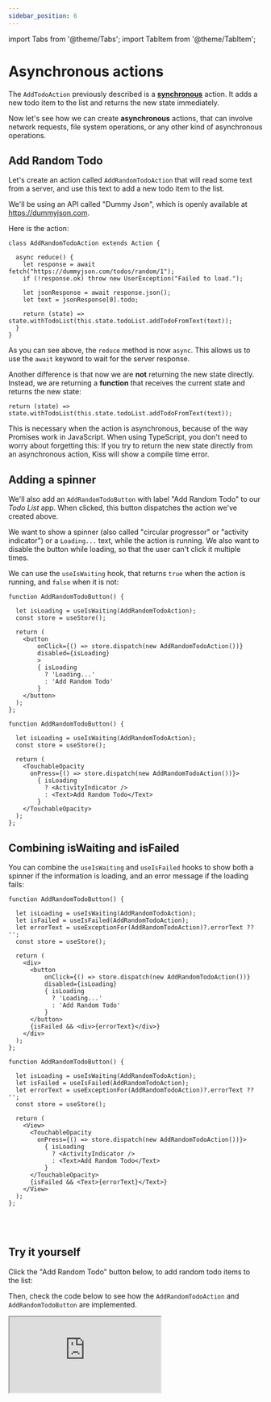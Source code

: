 ```yaml
---
sidebar_position: 6
---
```


import Tabs from '@theme/Tabs';
import TabItem from '@theme/TabItem';

# Asynchronous actions

The `AddTodoAction` previously described is a **[synchronous](./sync-actions)** action.
It adds a new todo item to the list and returns the new state immediately.

Now let's see how we can create **asynchronous** actions,
that can involve network requests, file system operations,
or any other kind of asynchronous operations.

## Add Random Todo

Let's create an action called `AddRandomTodoAction` that will read some text from a server,
and use this text to add a new todo item to the list.

We'll be using an API called "Dummy Json", which is openly available at https://dummyjson.com.

Here is the action:

```tsx title="AddRandomTodoAction.ts"
class AddRandomTodoAction extends Action {

  async reduce() {
    let response = await fetch("https://dummyjson.com/todos/random/1");
    if (!response.ok) throw new UserException("Failed to load.");
    
    let jsonResponse = await response.json();
    let text = jsonResponse[0].todo;
     
    return (state) => state.withTodoList(this.state.todoList.addTodoFromText(text));
  }
} 
``` 

As you can see above, the `reduce` method is now `async`. This allows us to use the `await` keyword
to wait for the server response.

Another difference is that now we are **not** returning the new state directly.
Instead, we are returning a **function** that receives the current state and returns the new state:

```tsx
return (state) => state.withTodoList(this.state.todoList.addTodoFromText(text)); 
``` 

This is necessary when the action is asynchronous, because of the way Promises work in JavaScript.
When using TypeScript, you don't need to worry about forgetting this:
If you try to return the new state directly from an asynchronous action,
Kiss will show a compile time error.

## Adding a spinner

We'll also add an `AddRandomTodoButton` with label "Add Random Todo" to our _Todo List_ app.
When clicked, this button dispatches the action we've created above.

We want to show a spinner (also called "circular progressor" or "activity indicator")
or a `Loading...` text, while the action is running. We also want to disable the button while
loading, so that the user can't click it multiple times.

We can use the `useIsWaiting` hook, that returns `true` when the action is running,
and `false` when it is not:

<Tabs>
<TabItem value="rw" label="React">

```tsx
function AddRandomTodoButton() {

  let isLoading = useIsWaiting(AddRandomTodoAction);
  const store = useStore();

  return (
    <button
        onClick={() => store.dispatch(new AddRandomTodoAction())}
        disabled={isLoading}
        >    
        { isLoading 
          ? 'Loading...' 
          : 'Add Random Todo'
        }
    </button>
  );
};
```

</TabItem>
<TabItem value="rn" label="React Native">

```tsx 
function AddRandomTodoButton() {

  let isLoading = useIsWaiting(AddRandomTodoAction);
  const store = useStore();

  return (
    <TouchableOpacity 
      onPress={() => store.dispatch(new AddRandomTodoAction())}>
        { isLoading 
          ? <ActivityIndicator /> 
          : <Text>Add Random Todo</Text>
        }
    </TouchableOpacity>
  );
};
```

</TabItem>
</Tabs>

## Combining isWaiting and isFailed

You can combine the `useIsWaiting` and `useIsFailed` hooks
to show both a spinner if the information is loading,
and an error message if the loading fails:

<Tabs>
<TabItem value="rw" label="React">

```tsx
function AddRandomTodoButton() {

  let isLoading = useIsWaiting(AddRandomTodoAction);
  let isFailed = useIsFailed(AddRandomTodoAction);
  let errorText = useExceptionFor(AddRandomTodoAction)?.errorText ?? '';
  const store = useStore();

  return (
    <div>
      <button
          onClick={() => store.dispatch(new AddRandomTodoAction())}
          disabled={isLoading}
          { isLoading 
            ? 'Loading...' 
            : 'Add Random Todo'
          }
      </button>
      {isFailed && <div>{errorText}</div>}
    </div>
  );
};
```

</TabItem>
<TabItem value="rn" label="React Native">

```tsx
function AddRandomTodoButton() {

  let isLoading = useIsWaiting(AddRandomTodoAction);
  let isFailed = useIsFailed(AddRandomTodoAction);
  let errorText = useExceptionFor(AddRandomTodoAction)?.errorText ?? '';
  const store = useStore();

  return (
    <View>
      <TouchableOpacity 
        onPress={() => store.dispatch(new AddRandomTodoAction())}>
          { isLoading 
            ? <ActivityIndicator /> 
            : <Text>Add Random Todo</Text>
          }
      </TouchableOpacity>
      {isFailed && <Text>{errorText}</Text>}
    </View>
  );
};
```

</TabItem>
</Tabs>

<br></br>

## Try it yourself

Click the "Add Random Todo" button below, to add random todo items to the list:

Then, check the code below to see how the `AddRandomTodoAction` and `AddRandomTodoButton` are
implemented.

<iframe
src="https://codesandbox.io/embed/mrkz2d?view=split&module=%2Fsrc%2FApp.tsx&hidenavigation=1&fontsize=12.5&editorsize=50&previewwindow=browser&hidedevtools=1&hidenavigation=1"
style={{ width:'100%', height: '650px', borderRight:'1px solid black' }}
title="counter-async-redux-example"
sandbox="allow-forms allow-modals allow-popups allow-presentation allow-same-origin allow-scripts"
/>
